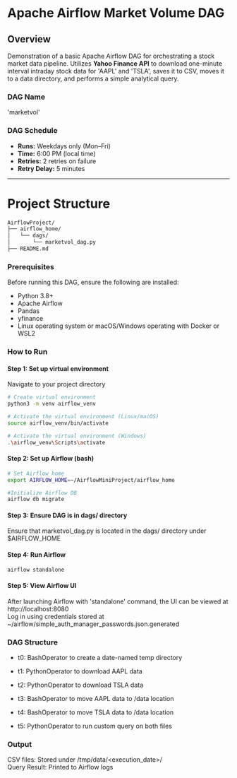 # Apache Airflow Market Volume DAG

## Overview

Demonstration of a basic Apache Airflow DAG for orchestrating a stock market data pipeline.  Utilizes **Yahoo Finance API** to download one-minute interval intraday stock data for 'AAPL' and 'TSLA', saves it to CSV, moves it to a data directory, and performs a simple analytical query.

### DAG Name
'marketvol'

### DAG Schedule
- **Runs:** Weekdays only (Mon–Fri)
- **Time:** 6:00 PM (local time)
- **Retries:** 2 retries on failure
- **Retry Delay:** 5 minutes

---

# Project Structure

```bash
AirflowProject/  
├── airflow_home/  
│   └── dags/  
│       └── marketvol_dag.py  
├── README.md  
```

### Prerequisites

Before running this DAG, ensure the following are installed:

- Python 3.8+
- Apache Airflow
- Pandas
- yfinance
- Linux operating system or macOS/Windows operating with Docker or WSL2

### How to Run  

#### Step 1: Set up virtual environment

Navigate to your project directory
```bash
# Create virtual environment
python3 -m venv airflow_venv

# Activate the virtual environment (Linux/macOS)
source airflow_venv/bin/activate

# Activate the virtual environment (Windows)
.\airflow_venv\Scripts\activate
```
#### Step 2: Set up Airflow (bash)

```bash
# Set Airflow home
export AIRFLOW_HOME=~/AirflowMiniProject/airflow_home

#Initialize Airflow DB
airflow db migrate
```

#### Step 3: Ensure DAG is in dags/ directory

Ensure that marketvol_dag.py is located in the dags/ directory under $AIRFLOW_HOME

#### Step 4: Run Airflow

```bash
airflow standalone
```

#### Step 5: View Airflow UI

After launching Airflow with 'standalone' command, the UI can be viewed at http://localhost:8080  
Log in using credentials stored at ~/airflow/simple_auth_manager_passwords.json.generated

### DAG Structure

- t0: BashOperator to create a date-named temp directory

- t1: PythonOperator to download AAPL data

- t2: PythonOperator to download TSLA data

- t3: BashOperator to move AAPL data to /data location

- t4: BashOperator to move TSLA data to /data location

- t5: PythonOperator to run custom query on both files

### Output

CSV files: Stored under /tmp/data/<execution_date>/  
Query Result: Printed to Airflow logs